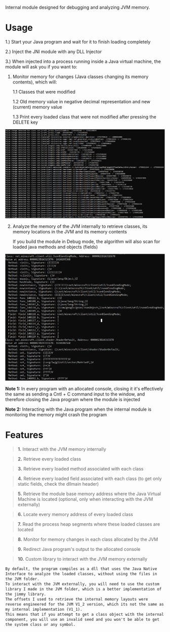 Internal module designed for debugging and analyzing JVM memory.

# Usage

1.) Start your Java program and wait for it to finish loading completely

2.) Inject the JNI module with any DLL Injector

3.) When injected into a process running inside a Java virtual machine, the module will ask you if you want to:

1. Monitor memory for changes (Java classes changing its memory contents), which will:
   
   1.1 Classes that were modified
   
   1.2 Old memory value in negative decimal representation and new (current) memory value
   
   1.3 Print every loaded class that were not modified after pressing the DELETE key
  
![imgmonitor](img/monitor_mode.png) 

2. Analyze the memory of the JVM internally to retrieve classes, its memory locations in the JVM and its memory contents
   
   If you build the module in Debug mode, the algorithm will also scan for loaded java methods and objects (fields)

![imganalysis](img/analysis_mode.png) 

**Note 1:** In every program with an allocated console, closing it it's effectively the same as sending a Cntl + C command input to the window, and therefore closing the Java program where the module is injected

**Note 2:** Interacting with the Java program when the internal module is monitoring the memory might crash the program

# Features

> **__1.__** Interact with the JVM memory internally

> **__2.__** Retrieve every loaded class

> **__3.__** Retrieve every loaded method associated with each class

> **__4.__** Retrieve every loaded field associated with each class (to get only static fields, check the dllmain header)

> **__5.__** Retrieve the module base memory address where the Java Virtual Machine is located (optional, only when interacting with the JVM externally)

> **__6.__** Locate every memory address of every loaded class

> **__7.__** Read the process heap segments where these loaded classes are located

> **__8.__** Monitor for memory changes in each class allocated by the JVM

> **__9.__** Redirect Java program's output to the allocated console

> **__10.__** Custom library to interact with the JVM memory externally

```
By default, the program compiles as a dll that uses the Java Native Interface to analyze the loaded classes, without using the files in the JVM folder.
To interact with the JVM externally, you will need to use the custom library I made in the JVM folder, which is a better implementation of the jimmy library.
The offsets I used to retrieve the internal memory layouts were reverse engineered for the JVM V1_2 version, which its not the same as my internal implementation (V1_1).
This means that if you attempt to get a class object with the internal component, you will use an invalid seed and you won't be able to get the system class or any symbol.
```
